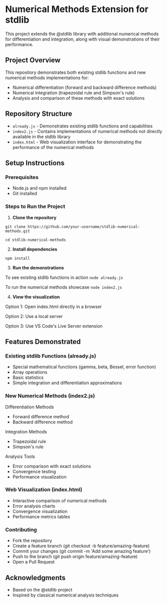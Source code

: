 # Numerical Methods Extension for stdlib

This project extends the @stdlib library with additional numerical methods for differentiation and integration, along with visual demonstrations of their performance.

## Project Overview

This repository demonstrates both existing stdlib functions and new numerical methods implementations for:
* Numerical differentiation (forward and backward difference methods)
* Numerical integration (trapezoidal rule and Simpson's rule)
* Analysis and comparison of these methods with exact solutions

## Repository Structure

* `already.js` - Demonstrates existing stdlib functions and capabilities
* `index2.js` - Contains implementations of numerical methods not directly available in the stdlib library
* `index.html` - Web visualization interface for demonstrating the performance of the numerical methods

## Setup Instructions

### Prerequisites
* Node.js and npm installed
* Git installed

### Steps to Run the Project

1. **Clone the repository**

```git clone https://github.com/your-username/stdlib-numerical-methods.git```

```cd stdlib-numerical-methods```

2. **Install dependencies**

```npm install```

3. **Run the demonstrations**

To see existing stdlib functions in action
```node already.js```

To run the numerical methods showcase
```node index2.js```

4. **View the visualization**

Option 1: Open index.html directly in a browser

Option 2: Use a local server




Option 3: Use VS Code's Live Server extension

## Features Demonstrated
### Existing stdlib Functions (already.js)

* Special mathematical functions (gamma, beta, Bessel, error function)
* Array operations
* Basic statistics
* Simple integration and differentiation approximations

### New Numerical Methods (index2.js)

Differentiation Methods

* Forward difference method
* Backward difference method


Integration Methods

* Trapezoidal rule
* Simpson's rule


Analysis Tools

* Error comparison with exact solutions
* Convergence testing
* Performance visualization



### Web Visualization (index.html)

* Interactive comparison of numerical methods
* Error analysis charts
* Convergence visualization
* Performance metrics tables

### Contributing

* Fork the repository
* Create a feature branch (git checkout -b feature/amazing-feature)
* Commit your changes (git commit -m 'Add some amazing feature')
* Push to the branch (git push origin feature/amazing-feature)
* Open a Pull Request
 
## Acknowledgments

* Based on the @stdlib project
* Inspired by classical numerical analysis techniques
